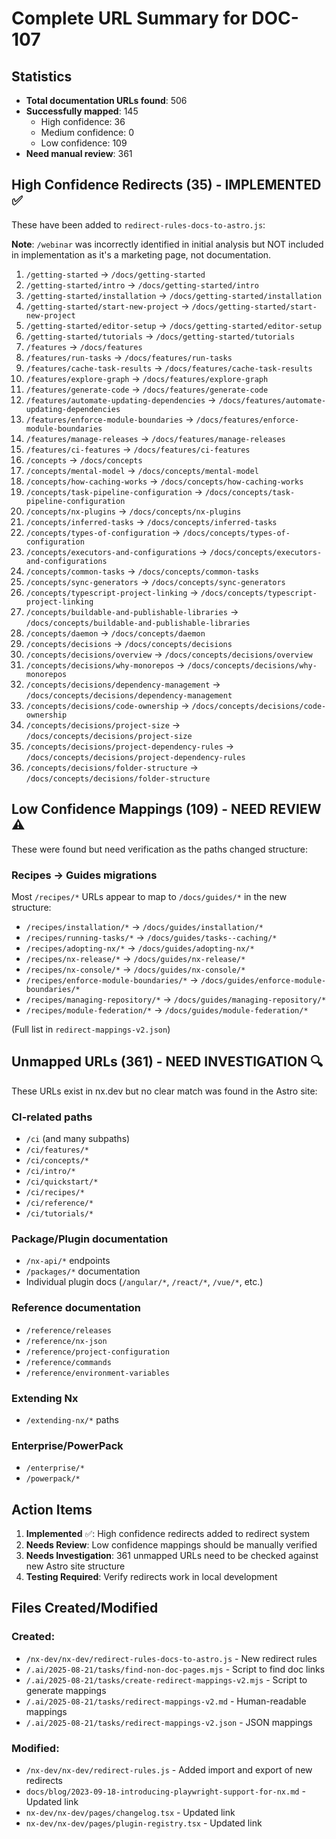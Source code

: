 # Complete URL Summary for DOC-107

## Statistics
- **Total documentation URLs found**: 506
- **Successfully mapped**: 145
  - High confidence: 36
  - Medium confidence: 0  
  - Low confidence: 109
- **Need manual review**: 361

## High Confidence Redirects (35) - IMPLEMENTED ✅
These have been added to `redirect-rules-docs-to-astro.js`:

**Note**: `/webinar` was incorrectly identified in initial analysis but NOT included in implementation as it's a marketing page, not documentation.

1. `/getting-started` → `/docs/getting-started`
2. `/getting-started/intro` → `/docs/getting-started/intro`
3. `/getting-started/installation` → `/docs/getting-started/installation`
4. `/getting-started/start-new-project` → `/docs/getting-started/start-new-project`
5. `/getting-started/editor-setup` → `/docs/getting-started/editor-setup`
6. `/getting-started/tutorials` → `/docs/getting-started/tutorials`
7. `/features` → `/docs/features`
8. `/features/run-tasks` → `/docs/features/run-tasks`
9. `/features/cache-task-results` → `/docs/features/cache-task-results`
10. `/features/explore-graph` → `/docs/features/explore-graph`
11. `/features/generate-code` → `/docs/features/generate-code`
12. `/features/automate-updating-dependencies` → `/docs/features/automate-updating-dependencies`
13. `/features/enforce-module-boundaries` → `/docs/features/enforce-module-boundaries`
14. `/features/manage-releases` → `/docs/features/manage-releases`
15. `/features/ci-features` → `/docs/features/ci-features`
16. `/concepts` → `/docs/concepts`
17. `/concepts/mental-model` → `/docs/concepts/mental-model`
18. `/concepts/how-caching-works` → `/docs/concepts/how-caching-works`
19. `/concepts/task-pipeline-configuration` → `/docs/concepts/task-pipeline-configuration`
20. `/concepts/nx-plugins` → `/docs/concepts/nx-plugins`
21. `/concepts/inferred-tasks` → `/docs/concepts/inferred-tasks`
22. `/concepts/types-of-configuration` → `/docs/concepts/types-of-configuration`
23. `/concepts/executors-and-configurations` → `/docs/concepts/executors-and-configurations`
24. `/concepts/common-tasks` → `/docs/concepts/common-tasks`
25. `/concepts/sync-generators` → `/docs/concepts/sync-generators`
26. `/concepts/typescript-project-linking` → `/docs/concepts/typescript-project-linking`
27. `/concepts/buildable-and-publishable-libraries` → `/docs/concepts/buildable-and-publishable-libraries`
28. `/concepts/daemon` → `/docs/concepts/daemon`
29. `/concepts/decisions` → `/docs/concepts/decisions`
30. `/concepts/decisions/overview` → `/docs/concepts/decisions/overview`
31. `/concepts/decisions/why-monorepos` → `/docs/concepts/decisions/why-monorepos`
32. `/concepts/decisions/dependency-management` → `/docs/concepts/decisions/dependency-management`
33. `/concepts/decisions/code-ownership` → `/docs/concepts/decisions/code-ownership`
34. `/concepts/decisions/project-size` → `/docs/concepts/decisions/project-size`
35. `/concepts/decisions/project-dependency-rules` → `/docs/concepts/decisions/project-dependency-rules`
36. `/concepts/decisions/folder-structure` → `/docs/concepts/decisions/folder-structure`

## Low Confidence Mappings (109) - NEED REVIEW ⚠️
These were found but need verification as the paths changed structure:

### Recipes → Guides migrations
Most `/recipes/*` URLs appear to map to `/docs/guides/*` in the new structure:

- `/recipes/installation/*` → `/docs/guides/installation/*`
- `/recipes/running-tasks/*` → `/docs/guides/tasks--caching/*`
- `/recipes/adopting-nx/*` → `/docs/guides/adopting-nx/*`
- `/recipes/nx-release/*` → `/docs/guides/nx-release/*`
- `/recipes/nx-console/*` → `/docs/guides/nx-console/*`
- `/recipes/enforce-module-boundaries/*` → `/docs/guides/enforce-module-boundaries/*`
- `/recipes/managing-repository/*` → `/docs/guides/managing-repository/*`
- `/recipes/module-federation/*` → `/docs/guides/module-federation/*`

(Full list in `redirect-mappings-v2.json`)

## Unmapped URLs (361) - NEED INVESTIGATION 🔍

These URLs exist in nx.dev but no clear match was found in the Astro site:

### CI-related paths
- `/ci` (and many subpaths)
- `/ci/features/*`
- `/ci/concepts/*`
- `/ci/intro/*`
- `/ci/quickstart/*`
- `/ci/recipes/*`
- `/ci/reference/*`
- `/ci/tutorials/*`

### Package/Plugin documentation
- `/nx-api/*` endpoints
- `/packages/*` documentation
- Individual plugin docs (`/angular/*`, `/react/*`, `/vue/*`, etc.)

### Reference documentation
- `/reference/releases`
- `/reference/nx-json`
- `/reference/project-configuration`
- `/reference/commands`
- `/reference/environment-variables`

### Extending Nx
- `/extending-nx/*` paths

### Enterprise/PowerPack
- `/enterprise/*`
- `/powerpack/*`

## Action Items

1. **Implemented** ✅: High confidence redirects added to redirect system
2. **Needs Review**: Low confidence mappings should be manually verified
3. **Needs Investigation**: 361 unmapped URLs need to be checked against new Astro site structure
4. **Testing Required**: Verify redirects work in local development

## Files Created/Modified

### Created:
- `/nx-dev/nx-dev/redirect-rules-docs-to-astro.js` - New redirect rules
- `/.ai/2025-08-21/tasks/find-non-doc-pages.mjs` - Script to find doc links
- `/.ai/2025-08-21/tasks/create-redirect-mappings-v2.mjs` - Script to generate mappings
- `/.ai/2025-08-21/tasks/redirect-mappings-v2.md` - Human-readable mappings
- `/.ai/2025-08-21/tasks/redirect-mappings-v2.json` - JSON mappings

### Modified:
- `/nx-dev/nx-dev/redirect-rules.js` - Added import and export of new redirects
- `docs/blog/2023-09-18-introducing-playwright-support-for-nx.md` - Updated link
- `nx-dev/nx-dev/pages/changelog.tsx` - Updated link
- `nx-dev/nx-dev/pages/plugin-registry.tsx` - Updated link